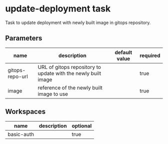 # update-deployment task

Task to update deployment with newly built image in gitops repository.

## Parameters
|name|description|default value|required|
|---|---|---|---|
|gitops-repo-url|URL of gitops repository to update with the newly built image||true|
|image|reference of the newly built image to use||true|

## Workspaces
|name|description|optional|
|---|---|---|
|basic-auth||true|
